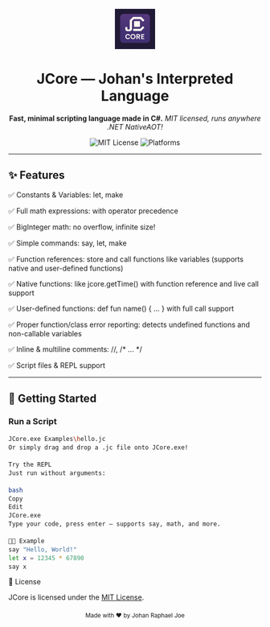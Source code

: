 <p align="center">
  <img src="logo.png" alt="JCore Logo" height="80"/>
</p>

<h1 align="center">JCore — Johan's Interpreted Language</h1>

<p align="center">
  <b>Fast, minimal scripting language made in C#.</b>  
  <i>MIT licensed, runs anywhere .NET NativeAOT!</i>
</p>

<p align="center">
  <img src="https://img.shields.io/badge/license-MIT-green" alt="MIT License"/>
  <img src="https://img.shields.io/badge/platform-Windows%20%7C%20Linux%20%7C%20macOS-blue" alt="Platforms"/>
</p>

---

## ✨ Features

✅ Constants & Variables: let, make

✅ Full math expressions: with operator precedence

✅ BigInteger math: no overflow, infinite size!

✅ Simple commands: say, let, make

✅ Function references: store and call functions like variables (supports native and user-defined functions)

✅ Native functions: like jcore.getTime() with function reference and live call support

✅ User-defined functions: def fun name() { ... } with full call support

✅ Proper function/class error reporting: detects undefined functions and non-callable variables

✅ Inline & multiline comments: //, /* ... */

✅ Script files & REPL support

---

## 🚀 Getting Started

### Run a Script

```bash
JCore.exe Examples\hello.jc
Or simply drag and drop a .jc file onto JCore.exe!

Try the REPL
Just run without arguments:

bash
Copy
Edit
JCore.exe
Type your code, press enter — supports say, math, and more.

🧑‍💻 Example
say "Hello, World!"
let x = 12345 * 67890
say x

```
📄 License

JCore is licensed under the [MIT License](LICENSE).

<p align="center"><sub>Made with ❤️ by Johan Raphael Joe</sub></p>
